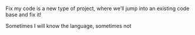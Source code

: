 Fix my code is a new type of project, where we’ll jump into an existing code base and fix it!

Sometimes I will know the language, sometimes not
